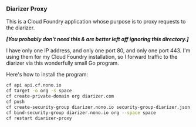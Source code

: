 ### Diarizer Proxy

This is a Cloud Foundry application whose purpose is to proxy requests to the diarizer.

***[You probably don't need this & are better left off ignoring this directory.]***

I have only one IP address, and only one port 80, and only one port 443. I'm using them
for my Cloud Foundry installation, so I forward traffic to the diarizer
via this wonderfully small Go program.

Here's how to install the program:

```sh
cf api api.cf.nono.io
cf target -o org -s space
cf create-private-domain org diarizer.com
cf push
cf create-security-group diarizer.nono.io security-group-diarizer.json
cf bind-security-group diarizer.nono.io org --space space
cf restart diarizer-proxy
```